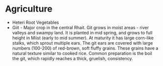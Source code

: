 # Agriculture
* Heteri Root Vegetables
* Giit - Major crop in the central Rhait. Git grows in moist areas - river valleys and swampy land. It is planted in mid spring, and grows to full height in Miist (early to mid summer). At maturity it has large corn-like stalks, which sprout multiple ears. The git ears are covered with large numbers (100-200) of red-brown, soft fluffy grains. These grains have a natural texture similar to cooked rice. Common preparation is the boil the git, which rapidly reaches a thick, gruelish, consistency.